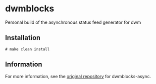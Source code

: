 # dwmblocks

Personal build of the asynchronous status feed generator for dwm

## Installation

```
# make clean install
```

## Information

For more information, see the [original repository](https://github.com/UtkarshVerma/dwmblocks-async) for dwmblocks-async.
